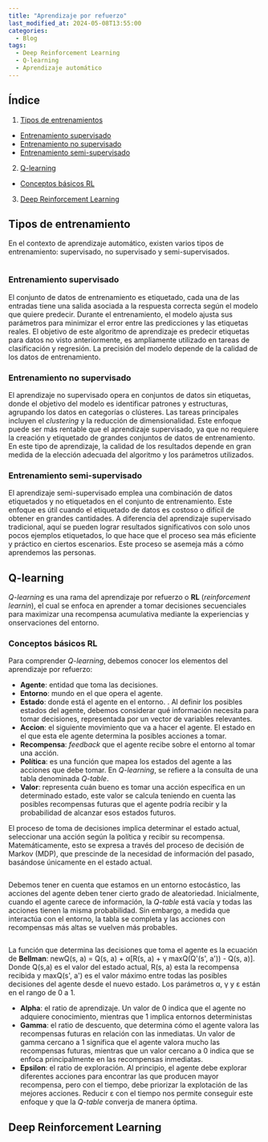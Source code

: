 ```yaml
---
title: "Aprendizaje por refuerzo"
last_modified_at: 2024-05-08T13:55:00
categories:
  - Blog
tags:
  - Deep Reinforcement Learning
  - Q-learning
  - Aprendizaje automático
---
```


## Índice
1. [Tipos de entrenamientos](#tipos-de-entrenamiento)
  - [Entrenamiento supervisado](#entrenamiento-supervisado)
  - [Entrenamiento no supervisado](#entrenamiento-no-supervisado)
  - [Entrenamiento semi-supervisado](#entrenamiento-semi-supervisado)
2. [Q-learning](#q-learning)
  - [Conceptos básicos RL](#conceptos-básicos-rl)
3. [Deep Reinforcement Learning](#deep-reinforcement-learning)

## Tipos de entrenamiento 

En el contexto de aprendizaje automático, existen varios tipos de entrenamiento: supervisado, no supervisado y semi-supervisados.
<figure class="align-center" style="max-width: 100%">
  <img src="{{ site.url }}{{ site.baseurl }}/images/RL/training_type.png" alt="">
</figure>

### Entrenamiento supervisado
El conjunto de datos de entrenamiento es etiquetado, cada una de las entradas tiene una salida asociada a la respuesta correcta según el modelo que quiere predecir. Durante el entrenamiento, el modelo ajusta sus parámetros para minimizar el error entre las predicciones y las etiquetas reales. El objetivo de este algoritmo de aprendizaje es predecir etiquetas para datos no visto anteriormente, es ampliamente utilizado en tareas de clasificación y regresión. La precisión del modelo depende de la calidad de los datos de entrenamiento.

### Entrenamiento no supervisado
El aprendizaje no supervisado opera en conjuntos de datos sin etiquetas, donde el objetivo del modelo es identificar patrones y estructuras, agrupando los datos en categorías o clústeres. Las tareas principales incluyen el *clustering* y la reducción de dimensionalidad. Este enfoque puede ser más rentable que el aprendizaje supervisado, ya que no requiere la creación y etiquetado de grandes conjuntos de datos de entrenamiento. En este tipo de aprendizaje, la calidad de los resultados depende en gran medida de la elección adecuada del algoritmo y los parámetros utilizados.

### Entrenamiento semi-supervisado
El aprendizaje semi-supervisado emplea una combinación de datos etiquetados y no etiquetados en el conjunto de entrenamiento. Este enfoque es útil cuando el etiquetado de datos es costoso o difícil de obtener en grandes cantidades. A diferencia del aprendizaje supervisado tradicional, aquí se pueden lograr resultados significativos con solo unos pocos ejemplos etiquetados, lo que hace que el proceso sea más eficiente y práctico en ciertos escenarios. Este proceso se asemeja más a cómo aprendemos las personas.

## Q-learning

*Q-learning* es una rama del aprendizaje por refuerzo o **RL** (*reinforcement learnin*), el cual se enfoca en aprender a tomar decisiones secuenciales para maximizar una recompensa acumulativa mediante la experiencias y onservaciones del entorno. 

### Conceptos básicos RL
Para comprender *Q-learning*, debemos conocer los elementos del aprendizaje por refuerzo:
- **Agente**: entidad que toma las decisiones.
- **Entorno**: mundo en el que opera el agente.
- **Estado**: donde está el agente en el entorno. . Al definir los posibles estados del agente, debemos considerar qué información necesita para tomar decisiones, representada por un vector de variables relevantes.
- **Accion**: el siguiente movimiento que va a hacer el agente. El estado en el que esta ele agente determina la posibles acciones a tomar.
- **Recompensa**: *feedback* que el agente recibe sobre el entorno al tomar una acción. 
- **Política**: es una función que mapea los estados del agente a las acciones que debe tomar. En *Q-learning*, se refiere a la consulta de una tabla denominada *Q-table*.
- **Valor**: representa cuán bueno es tomar una acción específica en un determinado estado, este valor se calcula teniendo en cuenta las posibles recompensas futuras que el agente podría recibir y la probabilidad de alcanzar esos estados futuros.

El proceso de toma de decisiones implica determinar el estado actual, seleccionar una acción según la política y recibir su recompensa. Matemáticamente, esto se expresa a través del proceso de decisión de Markov (MDP), que prescinde de la necesidad de información del pasado, basándose únicamente en el estado actual.
<figure class="align-center" style="max-width: 100%">
  <img src="{{ site.url }}{{ site.baseurl }}/images/RL/Qlearning/process.png" alt="">
</figure>

Debemos tener en cuenta que estamos en un entorno estocástico, las acciones del agente deben tener cierto grado de aleatoriedad. Inicialmente, cuando el agente carece de información, la *Q-table* está vacía y todas las acciones tienen la misma probabilidad. Sin embargo, a medida que interactúa con el entorno, la tabla se completa y las acciones con recompensas más altas se vuelven más probables.
<figure class="align-center" style="max-width: 100%">
  <img src="{{ site.url }}{{ site.baseurl }}/images/RL/Qlearning/QTable.png" alt="">
</figure>

La función que determina las decisiones que toma el agente es la ecuación de **Bellman**: newQ(s, a) = Q(s, a) + α[R(s, a) + γ maxQ(Q'(s', a')) - Q(s, a)]. Donde Q(s,a) es el valor del estado actual, R(s, a) esta la recompensa recibida y maxQ(s', a') es el valor máximo entre todas las posibles decisiones del agente desde el nuevo estado. Los parámetros α, γ y ε están en el rango de 0 a 1.
- **Alpha**: el ratio de aprendizaje. Un valor de 0 indica que el agente no adquiere conocimiento, mientras que 1 implica entornos deterministas
- **Gamma**: el ratio de descuento, que determina cómo el agente valora las recompensas futuras en relación con las inmediatas. Un valor de gamma cercano a 1 significa que el agente valora mucho las recompensas futuras, mientras que un valor cercano a 0 indica que se enfoca principalmente en las recompensas inmediatas.
- **Epsilon**: el ratio de exploración. Al principio, el agente debe explorar diferentes acciones para encontrar las que producen mayor recompensa, pero con el tiempo, debe priorizar la explotación de las mejores acciones. Reducir ε con el tiempo nos permite conseguir este enfoque y que la *Q-table* converja de manera óptima.

## Deep Reinforcement Learning